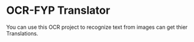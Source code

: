 # OCR-FYP Translator
You can use this OCR project to recognize text from images can get thier Translations.
